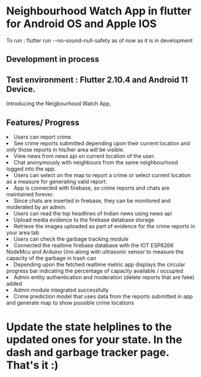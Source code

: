 # Neighbourhood Watch App in flutter for Android OS and Apple IOS

To run :  flutter run --no-sound-null-safety as of now as it is in development

## Development in process 
## Test environment : Flutter 2.10.4 and Android 11 Device.

Introducing the Neigbourhood Watch App,

## Features/ Progress

<li> Users can report crime. </li>
<li> See crime reports submitted depending upon their current location and only those reports in his/her area will be visible. </li>
<li> View news from news api on current location of the user. </li>
<li> Chat anonymously with neighbours from the same neighbourhood logged into the app. </li>
<li> Users can select on the map to report a crime or select current location as a measure for generating valid report. </li>
<li> App is connected with firebase, so crime reports and chats are maintained forever. </li>
<li> Since chats are inserted in firebase, they can be monitored and moderated by an admin. </li>
<li> Users can read the top headlines of Indian news using news api</li>
<li> Upload media evidence to the firebase database storage</li>
<li> Retrieve the images uploaded as part of evidence for the crime reports in your area tab</li>
<li> Users can check the garbage tracking module</li>
<li> Connected the realtime firebase database with the IOT ESP8266 NodeMcu and Arduino Uno along with ultrasonic sensor to measure the capacity of the garbage in trash can</li>
<li> Depending upon the fetched realtime metric app displays the circular progress bar indicating the percentage of capacity available / occupied</li>
<li> Admin entity authentication and moderation (delete reports that are fake) added</li>
<li> Admin module integrated successfully</li>
<li> Crime prediction model that uses data from the reports submitted in app and generate map to show possible crime locations</li>

# Update the state helplines to the updated ones for your state. In the dash and garbage tracker page. That's it :)
